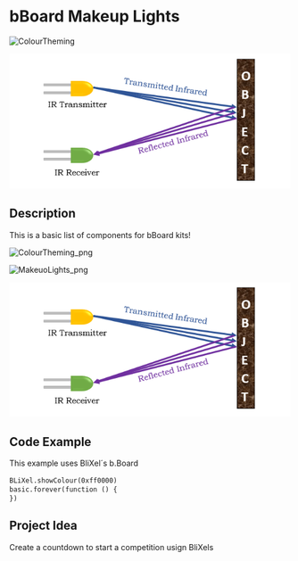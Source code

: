 # bBoard Makeup Lights

![ColourTheming]("docs/static/mb/projects/bboard-tutorials/bBoard_Cards/MakeupLights/ColourTheming_png.png?raw=true "ColourTheming")

![Magic](https://github.com/Brilliant-Labs/bboard-tutorials-v3/blob/master/ir-distance/IRpic.png?raw=true "A magician's assistant")

## Description

This is a basic list of components
for bBoard kits!

![ColourTheming_png]("docs/static/mb/projects/bboard-tutorials/bBoard_Cards/MakeupLights/ColourTheming_png.png?raw=true "ColourTheming_png")

![MakeuoLights_png]("docs/static/mb/projects/bboard-tutorials/bBoard_Cards/MakeupLights/MakeupLights_png.png?raw=true "MakeupLights_png")

![Magic](https://github.com/Brilliant-Labs/bboard-tutorials-v3/blob/master/ir-distance/IRpic.png?raw=true "A magician's assistant")

## Code Example

This example uses BliXel´s b.Board

```blocks
BLiXel.showColour(0xff0000)
basic.forever(function () {
})
```

## Project Idea
Create a countdown to start a competition usign BliXels
